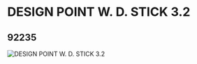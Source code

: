 # DESIGN POINT W. D. STICK 3.2
## 92235
![DESIGN POINT W. D. STICK 3.2](https://lc-www-live-s.legocdn.com/media/bricks/5/2/4630132.jpg)